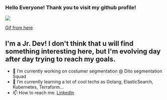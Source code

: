### Hello Everyone! Thank you to visit my github profile!

![](https://user-images.githubusercontent.com/95668144/162632672-b4e7444e-230d-46f7-ab2c-7a34483f24f4.gif)

[Gif from here](https://github.com/egonelbre/gophers)
## I'm a Jr. Dev! I don't think that u will find something interesting here, but I'm evolving day after day trying to reach my goals.

- 🔭 I’m currently working on costumer segmentation @ Dito segmentation Squad
- 🌱 I’m currently learning a lot of cool techs as Golang, ElasticSearch, Kubernetes, Terraform...
- 📫 How to reach me: [LinkedIn](https://www.linkedin.com/in/adriano-js-soares/)
